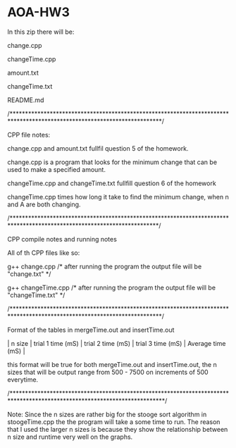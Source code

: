 # AOA-HW3

In this zip there will be:

change.cpp

changeTime.cpp

amount.txt

changeTime.txt

README.md

/*************************************************************************************************************************/

CPP file notes:

change.cpp and amount.txt fullfil question 5 of the homework.

change.cpp is a program that looks for the minimum change that can be used to make a specified amount.

changeTime.cpp and changeTime.txt fullfill question 6 of the homework

changeTime.cpp times how long it take to find the minimum change, when n and A are both changing. 

/************************************************************************************************************************/

CPP compile notes and running notes

All of th CPP files like so:

g++ change.cpp /* after running the program the output file will be "change.txt" */

g++ changeTime.cpp /* after running the program the output file will be "changeTime.txt" */

/*************************************************************************************************************************/

Format of the tables in mergeTime.out and insertTime.out

| n size | trial 1 time (mS) | trial 2 time (mS) | trial 3 time (mS) | Average time (mS) |

this format will be true for both mergeTime.out and insertTime.out, the n sizes that will be output range from 500 - 7500 on increments of 500 everytime.

/**************************************************************************************************************************/

Note: Since the n sizes are rather big for the stooge sort algorithm in stoogeTime.cpp the the program will take a some time to run. The reason that I used the larger n sizes is because they show the relationship between n size and runtime very well on the graphs.
